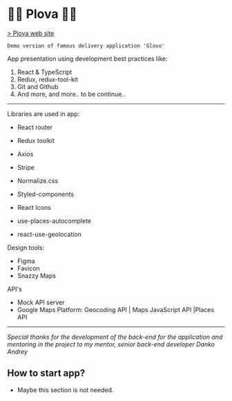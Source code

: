 # 🚴‍♀️ Plova 🚴‍♂️

[> Plova web site](http://nodeca.github.io/pica/demo/ "title text!")

```
Demo version of famous delivery application 'Glovo'
```

App presentation using development best practices like:

1. React & TypeScript
2. Redux, redux-tool-kit
3. Git and Github
4. And more, and more.. to be continue..

---

Libraries are used in app:

- React router
- Redux toolkit
- Axios
- Stripe
- Normalize.css
- Styled-components
- React Icons

- use-places-autocomplete
- react-use-geolocation

Design tools:

- Figma
- Favicon
- Snazzy Maps

API's

- Mock API server
- Google Maps Platform:
  Geocoding API | Maps JavaScript API |Places API

---

_Special thanks for the development of the back-end for the application and mentoring in the project to my mentor, senior back-end developer Danko Andrey_

## How to start app?

- Maybe this section is not needed.
